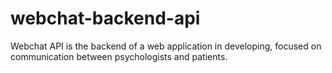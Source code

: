 # webchat-backend-api
Webchat API is the backend of a web application in developing, focused on communication between psychologists and patients.
